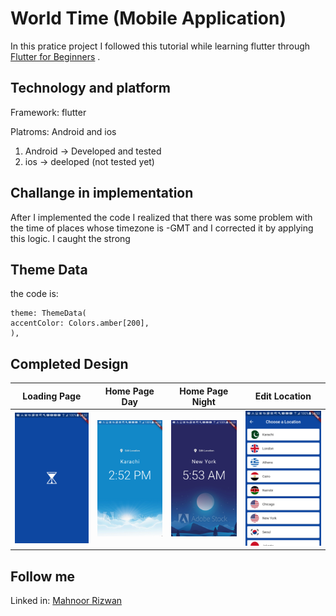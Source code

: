 # World Time (Mobile Application)

In this pratice project I followed this tutorial while learning flutter through 
[Flutter for Beginners](https://www.youtube.com/watch?v=1ukSR1GRtMU&list=PL4cUxeGkcC9jLYyp2Aoh6hcWuxFDX6PBJ) .

## Technology and platform
Framework: flutter

Platroms: Android and ios
1. Android -> Developed and tested
2. ios -> deeloped (not tested yet)

## Challange in implementation
After I implemented the code I realized that there was some problem with the time of places whose timezone is -GMT and I corrected it by applying this logic. I caught the strong

## Theme Data
the code is: 
```
theme: ThemeData(
accentColor: Colors.amber[200],
),
```
## Completed Design
|Loading Page|Home Page Day|Home Page Night|Edit Location|
|---|---|---|---|
|![Loading](weather_app/assets/Loading.png)|![Home Page Day](weather_app/assets/HomaPageDay.png)|![Home Page Night](weather_app/assets/HomePageNight.png)|![Edit Location](weather_app/assets/EditLocation.png)|

## Follow me
Linked in: 
[Mahnoor Rizwan](https://www.linkedin.com/in/mahnoor-rizwan-b7657818b/) 
